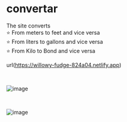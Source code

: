 # convertar

The site converts <br>
⭐ From meters to feet and vice versa <br>
⭐ From liters to gallons and vice versa <br>
⭐ From Kilo to Bond and vice versa <br>

url(https://willowy-fudge-824a04.netlify.app)<br>

<br>

![image](https://user-images.githubusercontent.com/93814390/212545456-8345afba-d49a-44c7-803a-7017ee73345f.png)

<br>

![image](https://user-images.githubusercontent.com/93814390/212545491-ac46219b-fc64-4af2-bb47-8a9ffc68bcf9.png)

